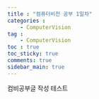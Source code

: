 ```yaml
---
title : "컴퓨터비전 공부 1일차"
categories :
    - ComputerVision
tag :
    - ComputerVision
toc : true
toc_sticky: true
comments: true
sidebar_main: true
---
```


컴비공부글 작성 테스트